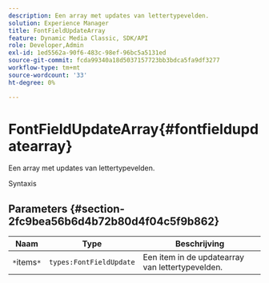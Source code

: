 ```yaml
---
description: Een array met updates van lettertypevelden.
solution: Experience Manager
title: FontFieldUpdateArray
feature: Dynamic Media Classic, SDK/API
role: Developer,Admin
exl-id: 1ed5562a-90f6-483c-98ef-96bc5a5131ed
source-git-commit: fcda99340a18d5037157723bb3bdca5fa9df3277
workflow-type: tm+mt
source-wordcount: '33'
ht-degree: 0%

---
```


# FontFieldUpdateArray{#fontfieldupdatearray}

Een array met updates van lettertypevelden.

Syntaxis

## Parameters {#section-2fc9bea56b6d4b72b80d4f04c5f9b862}

| Naam | Type | Beschrijving |
|---|---|---|
| `*`items`*` | `types:FontFieldUpdate` | Een item in de updatearray van lettertypevelden. |
